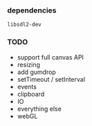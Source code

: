 ### dependencies

`libsdl2-dev`

### TODO

* support full canvas API
* resizing
* add gumdrop
* setTimeout / setInterval
* events
* clipboard
* IO
* everything else
* webGL
